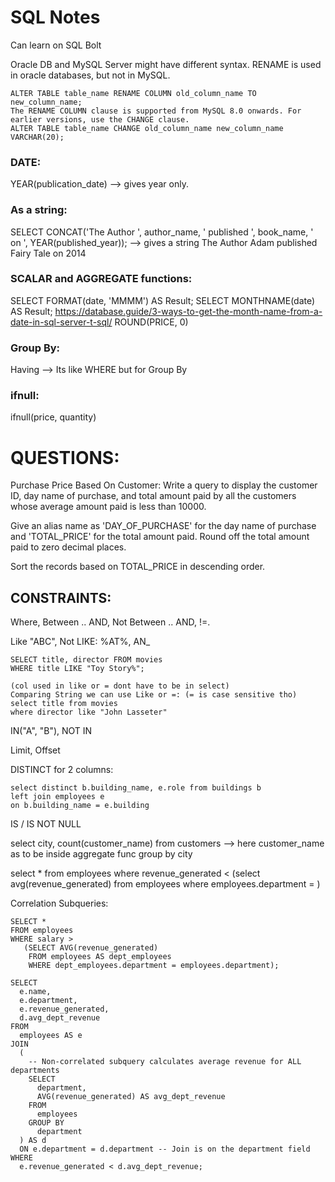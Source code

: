 # SQL Notes
Can learn on SQL Bolt

Oracle DB and MySQL Server might have different syntax.
RENAME is used in oracle databases, but not in MySQL.
```
ALTER TABLE table_name RENAME COLUMN old_column_name TO new_column_name;
The RENAME COLUMN clause is supported from MySQL 8.0 onwards. For earlier versions, use the CHANGE clause.
ALTER TABLE table_name CHANGE old_column_name new_column_name VARCHAR(20);
```

### DATE:
YEAR(publication_date) --> gives year only.

### As a string:
SELECT CONCAT('The Author ', author_name, ' published ', book_name, ' on ', YEAR(published_year)); --> gives a string The Author Adam published Fairy Tale on 2014

### SCALAR and AGGREGATE functions:
SELECT FORMAT(date, 'MMMM') AS Result;
SELECT MONTHNAME(date) AS Result;
https://database.guide/3-ways-to-get-the-month-name-from-a-date-in-sql-server-t-sql/
ROUND(PRICE, 0)

### Group By:
Having --> Its like WHERE but for Group By

### ifnull:
ifnull(price, quantity)

# QUESTIONS:
Purchase Price Based On Customer:
Write a query to display the customer ID, day name of purchase, and total amount paid by all the customers whose average amount paid is less than 10000.

Give an alias name as 'DAY_OF_PURCHASE' for the day name of purchase and 'TOTAL_PRICE' for the total amount paid. Round off the total amount paid to zero decimal places.

Sort the records based on TOTAL_PRICE in descending order.

## CONSTRAINTS:
Where, Between .. AND, Not Between .. AND, !=.

Like "ABC", Not LIKE: %AT%, AN_
```
SELECT title, director FROM movies 
WHERE title LIKE "Toy Story%";

(col used in like or = dont have to be in select)
Comparing String we can use Like or =: (= is case sensitive tho)
select title from movies
where director like "John Lasseter"
```
IN("A", "B"), NOT IN

Limit, Offset

DISTINCT for 2 columns:
```
select distinct b.building_name, e.role from buildings b
left join employees e
on b.building_name = e.building
```

IS / IS NOT NULL

select city, count(customer_name) from customers --> here customer_name as to be inside aggregate func
group by city

select * from employees
where revenue_generated < 
(select avg(revenue_generated) from employees where employees.department = )

Correlation Subqueries:
```
SELECT *
FROM employees
WHERE salary > 
   (SELECT AVG(revenue_generated)
    FROM employees AS dept_employees
    WHERE dept_employees.department = employees.department);
```

```
SELECT
  e.name,
  e.department,
  e.revenue_generated,
  d.avg_dept_revenue
FROM
  employees AS e
JOIN
  (
    -- Non-correlated subquery calculates average revenue for ALL departments
    SELECT
      department,
      AVG(revenue_generated) AS avg_dept_revenue
    FROM
      employees
    GROUP BY
      department
  ) AS d
  ON e.department = d.department -- Join is on the department field
WHERE
  e.revenue_generated < d.avg_dept_revenue;
```